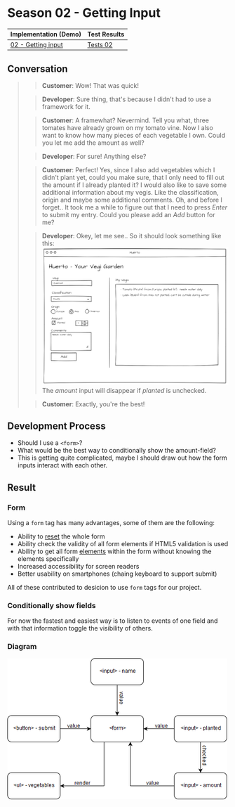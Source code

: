 # Season 02 - Getting Input

| Implementation (Demo)           | Test Results           |
| ------------------------------- | ---------------------- |
| [02 - Getting input](demo.html) | [Tests 02](tests.html) |

## Conversation

> > **Customer**: Wow! That was quick!
>
> > **Developer**: Sure thing, that's because I didn't had to use a framework for it.
>
> > **Customer**: A framewhat? Nevermind. Tell you what, three tomates have already grown on my tomato vine. Now I also want to know how many pieces of each vegetable I own. Could you let me add the amount as well?
>
> > **Developer**: For sure! Anything else?
>
> > **Customer**: Perfect! Yes, since I also add vegetables which I didn't plant yet, could you make sure, that I only need to fill out the amount if I already planted it? I would also like to save some additional information about my vegis. Like the classification, origin and maybe some additional comments. Oh, and before I forget.. It took me a while to figure out that I need to press _Enter_ to submit my entry. Could you please add an _Add_ button for me?
>
> > **Developer**: Okey, let me see.. So it should look something like this: ![wireframe](assets/02-huerto-wireframe.png) The _amount_ input will disappear if _planted_ is unchecked.
>
> > **Customer**: Exactly, you're the best!

## Development Process

- Should I use a `<form>`?
- What would be the best way to conditionally show the amount-field?
- This is getting quite complicated, maybe I should draw out how the form inputs interact with each other.

## Result

### Form

Using a `form` tag has many advantages, some of them are the following:

- Ability to [reset](https://developer.mozilla.org/en-US/docs/Web/API/HTMLFormElement/reset) the whole form
- Ability check the validity of all form elements if HTML5 validation is used
- Ability to get all form [elements](https://developer.mozilla.org/en-US/docs/Web/API/HTMLFormElement/elements) within the form without knowing the elements specifically
- Increased accessibility for screen readers
- Better usability on smartphones (chaing keyboard to support submit)

All of these contributed to desicion to use `form` tags for our project.

### Conditionally show fields

For now the fastest and easiest way is to listen to events of one field and with that information toggle the visibility of others.

### Diagram

![diagram](assets/form-diagram.png)
